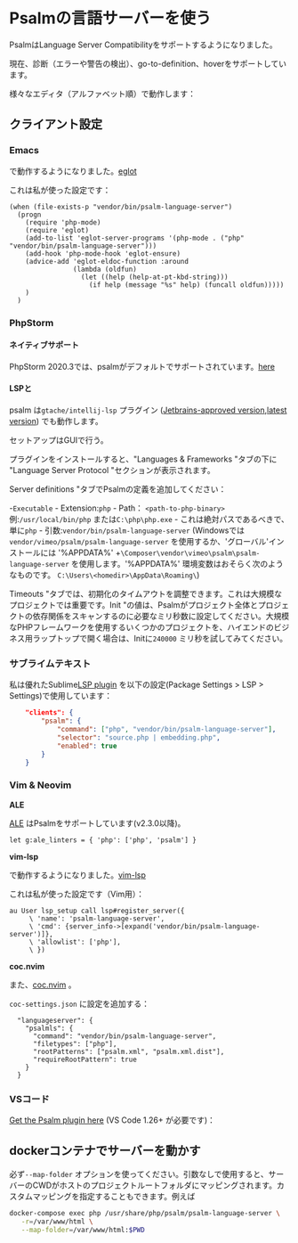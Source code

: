 # Psalmの言語サーバーを使う

PsalmはLanguage Server Compatibilityをサポートするようになりました。

現在、診断（エラーや警告の検出）、go-to-definition、hoverをサポートしています。

様々なエディタ（アルファベット順）で動作します：

## クライアント設定

### Emacs

で動作するようになりました。[eglot](https://github.com/joaotavora/eglot)

これは私が使った設定です：

```
(when (file-exists-p "vendor/bin/psalm-language-server")
  (progn
    (require 'php-mode)
    (require 'eglot)
    (add-to-list 'eglot-server-programs '(php-mode . ("php" "vendor/bin/psalm-language-server")))
    (add-hook 'php-mode-hook 'eglot-ensure)
    (advice-add 'eglot-eldoc-function :around
                (lambda (oldfun)
                  (let ((help (help-at-pt-kbd-string)))
                    (if help (message "%s" help) (funcall oldfun)))))
    )
  )
```

### PhpStorm

#### ネイティブサポート

PhpStorm 2020.3では、psalmがデフォルトでサポートされています。[here](https://www.jetbrains.com/help/phpstorm/using-psalm.html)

#### LSPと

psalm は`gtache/intellij-lsp` プラグイン ([Jetbrains-approved version](https://plugins.jetbrains.com/plugin/10209-lsp-support),[latest version](https://github.com/gtache/intellij-lsp/releases/tag/v1.6.0)) でも動作します。

セットアップはGUIで行う。

プラグインをインストールすると、"Languages &amp; Frameworks "タブの下に "Language Server Protocol "セクションが表示されます。

Server definitions "タブでPsalmの定義を追加してください：

 -`Executable` - Extension:`php` - Path： `<path-to-php-binary>`例:`/usr/local/bin/php` または`C:\php\php.exe` - これは絶対パスであるべきで、単に`php` - 引数:`vendor/bin/psalm-language-server` (Windowsでは`vendor/vimeo/psalm/psalm-language-server` を使用するか、'グローバル'インストールには '%APPDATA%' +`\Composer\vendor\vimeo\psalm\psalm-language-server` を使用します。'%APPDATA%' 環境変数はおそらく次のようなものです。 `C:\Users\<homedir>\AppData\Roaming\`)

Timeouts "タブでは、初期化のタイムアウトを調整できます。これは大規模なプロジェクトでは重要です。Init "の値は、Psalmがプロジェクト全体とプロジェクトの依存関係をスキャンするのに必要なミリ秒数に設定してください。大規模なPHPフレームワークを使用するいくつかのプロジェクトを、ハイエンドのビジネス用ラップトップで開く場合は、Initに`240000` ミリ秒を試してみてください。

### サブライムテキスト

私は優れたSublime[LSP plugin](https://github.com/tomv564/LSP) を以下の設定(Package Settings &gt; LSP &gt; Settings)で使用しています：
```json
    "clients": {
        "psalm": {
            "command": ["php", "vendor/bin/psalm-language-server"],
            "selector": "source.php | embedding.php",
            "enabled": true
        }
    }
```

### Vim &amp; Neovim

**ALE**

[ALE](https://github.com/w0rp/ale) はPsalmをサポートしています(v2.3.0以降)。

```vim
let g:ale_linters = { 'php': ['php', 'psalm'] }
```

**vim-lsp**

で動作するようになりました。[vim-lsp](https://github.com/prabirshrestha/vim-lsp)

これは私が使った設定です（Vim用）：

```vim
au User lsp_setup call lsp#register_server({
     \ 'name': 'psalm-language-server',
     \ 'cmd': {server_info->[expand('vendor/bin/psalm-language-server')]},
     \ 'allowlist': ['php'],
     \ })
```

**coc.nvim**

また、[coc.nvim](https://github.com/neoclide/coc.nvim) 。

`coc-settings.json` に設定を追加する：

```jsonc
  "languageserver": {
    "psalmls": {
      "command": "vendor/bin/psalm-language-server",
      "filetypes": ["php"],
      "rootPatterns": ["psalm.xml", "psalm.xml.dist"],
      "requireRootPattern": true
    }
  }
```

### VSコード

[Get the Psalm plugin here](https://marketplace.visualstudio.com/items?itemName=getpsalm.psalm-vscode-plugin) (VS Code 1.26+ が必要です)：

## dockerコンテナでサーバーを動かす

必ず`--map-folder` オプションを使ってください。引数なしで使用すると、サーバーのCWDがホストのプロジェクトルートフォルダにマッピングされます。カスタムマッピングを指定することもできます。例えば
```bash
docker-compose exec php /usr/share/php/psalm/psalm-language-server \
   -r=/var/www/html \
   --map-folder=/var/www/html:$PWD
```
